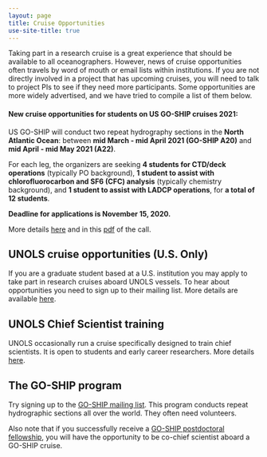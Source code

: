```yaml
---
layout: page
title: Cruise Opportunities
use-site-title: true
---
```


Taking part in a research cruise is a great experience that should be available to all oceanographers. However, news of cruise opportunities often travels by word of mouth or email lists within institutions. If you are not directly involved in a project that has upcoming cruises, you will need to talk to project PIs to see if they need more participants. Some opportunities are more widely advertised, and we have tried to compile a list of them below. 


#### New cruise opportunities for students on US GO-SHIP cruises 2021:

US GO-SHIP will conduct two repeat hydrography sections in the **North Atlantic Ocean**: between **mid March - mid April 2021 (GO-SHIP A20)** and **mid April - mid May 2021 (A22)**.

For each leg, the organizers are seeking **4 students for CTD/deck operations** (typically PO background), **1 student to assist with chlorofluorocarbon and SF6 (CFC) analysis** (typically chemistry background), and **1 student to assist with LADCP operations**, for **a total of 12 students**.

**Deadline for applications is November 15, 2020.**

More details [here](https://usgoship.ucsd.edu/2020/09/14/student-opportunities-to-sail-with-us-in-the-north-atlantic-ocean-a20-a22/) and in this [pdf](<https://usgoship.ucsd.edu/wp-content/uploads/sites/353/GO-SHIP_A20-A22_2021_Student_Opportunity.pdf>) of the call.



## UNOLS cruise opportunities (U.S. Only)

If you are a graduate student based at a U.S. institution you may apply to take part in research cruises aboard UNOLS vessels. To hear about opportunities you need to sign up to their mailing list. More details are available [here](https://www.unols.org/unols-cruise-opportunity-program).

## UNOLS Chief Scientist training

UNOLS occasionally run a cruise specifically designed to train chief scientists. It is open to students and early career researchers. More details [here](https://www.unols.org/nsf-unols-chief-scientist-training-cruise).

## The GO-SHIP program

Try signing up to the [GO-SHIP mailing list](http://www.go-ship.org/Join.html). This program conducts repeat hydrographic sections all over the world. They often need volunteers.

Also note that if you successfully receive a [GO-SHIP postdoctoral fellowship](https://usgoship.ucsd.edu/postdoctoral-fellowships/), you will have the opportunity to be co-chief scientist aboard a GO-SHIP cruise. 